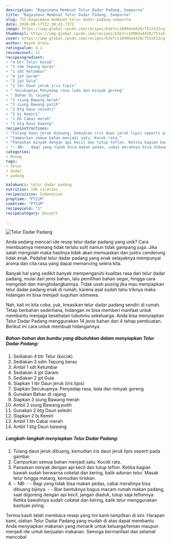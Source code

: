 ```yaml
---
description: "Bagaimana Membuat Telur Dadar Padang, Sempurna"
title: "Bagaimana Membuat Telur Dadar Padang, Sempurna"
slug: 755-bagaimana-membuat-telur-dadar-padang-sempurna
date: 2020-09-17T22:30:43.737Z
image: https://img-global.cpcdn.com/recipes/b3e7cc1090da4420/751x532cq70/telur-dadar-padang-foto-resep-utama.jpg
thumbnail: https://img-global.cpcdn.com/recipes/b3e7cc1090da4420/751x532cq70/telur-dadar-padang-foto-resep-utama.jpg
cover: https://img-global.cpcdn.com/recipes/b3e7cc1090da4420/751x532cq70/telur-dadar-padang-foto-resep-utama.jpg
author: Wayne Gross
ratingvalue: 4.1
reviewcount: 11
recipeingredient:
- "4 btr Telur kocok"
- "3 sdm Tepung beras"
- "1 sdt Ketumbar"
- "4 jpt Garam"
- "2 jpt Gula"
- "1 lbr Daun jeruk iris tipis"
- " Secukupnya Penyedap rasa lada dan minyak goreng"
- " Bahan di rajang"
- "3 siung Bawang merah"
- "2 siung Bawang putih"
- "2 btg Daun seledri"
- "2 bj Kemiri"
- "1 bh Cabai merah"
- "1 btg Daun bawang"
recipeinstructions:
- "Tulang daun jeruk dibuang, kemudian iris daun jeruk tipis seperti pada gambar."
- "Campurkan semua bahan menjadi satu. Kocok rata."
- "Panaskan minyak dengan api kecil dan tutup teflon. Ketika bagian bawah sudah berwarna cokelat dan kering, balik adonan telur. Masak telur hingga matang, kemudian tiriskan."
- "💡 NB: - Bagi yang tidak bisa makan pedas, cabai merahnya bisa dibuang bijinya. - Biar bentuknya bagus macam rumah makan padang, saat digoreng dengan api kecil, jangan diaduk, tutup saja teflonnya. Ketika bawahnya sudah cokelat dan kering, balik telur menggunakan bantuan piring."
categories:
- Resep
tags:
- telur
- dadar
- padang

katakunci: telur dadar padang 
nutrition: 196 calories
recipecuisine: Indonesian
preptime: "PT21M"
cooktime: "PT52M"
recipeyield: "1"
recipecategory: Dessert

---
```



![Telur Dadar Padang](https://img-global.cpcdn.com/recipes/b3e7cc1090da4420/751x532cq70/telur-dadar-padang-foto-resep-utama.jpg)

Anda sedang mencari ide resep telur dadar padang yang unik? Cara membuatnya memang tidak terlalu sulit namun tidak gampang juga. Jika salah mengolah maka hasilnya tidak akan memuaskan dan justru cenderung tidak enak. Padahal telur dadar padang yang enak selayaknya mempunyai aroma dan cita rasa yang dapat memancing selera kita.

Banyak hal yang sedikit banyak mempengaruhi kualitas rasa dari telur dadar padang, mulai dari jenis bahan, lalu pemilihan bahan segar, hingga cara mengolah dan menghidangkannya. Tidak usah pusing jika mau menyiapkan telur dadar padang enak di rumah, karena asal sudah tahu triknya maka hidangan ini bisa menjadi suguhan istimewa.




Nah, kali ini kita coba, yuk, kreasikan telur dadar padang sendiri di rumah. Tetap berbahan sederhana, hidangan ini bisa memberi manfaat untuk membantu menjaga kesehatan tubuhmu sekeluarga. Anda bisa menyiapkan Telur Dadar Padang menggunakan 14 jenis bahan dan 4 tahap pembuatan. Berikut ini cara untuk membuat hidangannya.

<!--inarticleads1-->

##### Bahan-bahan dan bumbu yang dibutuhkan dalam menyiapkan Telur Dadar Padang:

1. Sediakan 4 btr Telur (kocok)
1. Sediakan 3 sdm Tepung beras
1. Ambil 1 sdt Ketumbar
1. Sediakan 4 jpt Garam
1. Sediakan 2 jpt Gula
1. Siapkan 1 lbr Daun jeruk (iris tipis)
1. Siapkan  Secukupnya: Penyedap rasa, lada dan minyak goreng
1. Gunakan  Bahan di rajang:
1. Siapkan 3 siung Bawang merah
1. Ambil 2 siung Bawang putih
1. Gunakan 2 btg Daun seledri
1. Siapkan 2 bj Kemiri
1. Ambil 1 bh Cabai merah
1. Ambil 1 btg Daun bawang




<!--inarticleads2-->

##### Langkah-langkah menyiapkan Telur Dadar Padang:

1. Tulang daun jeruk dibuang, kemudian iris daun jeruk tipis seperti pada gambar.
1. Campurkan semua bahan menjadi satu. Kocok rata.
1. Panaskan minyak dengan api kecil dan tutup teflon. Ketika bagian bawah sudah berwarna cokelat dan kering, balik adonan telur. Masak telur hingga matang, kemudian tiriskan.
1. 💡 NB: - - Bagi yang tidak bisa makan pedas, cabai merahnya bisa dibuang bijinya. - - Biar bentuknya bagus macam rumah makan padang, saat digoreng dengan api kecil, jangan diaduk, tutup saja teflonnya. Ketika bawahnya sudah cokelat dan kering, balik telur menggunakan bantuan piring.




Terima kasih telah membaca resep yang tim kami tampilkan di sini. Harapan kami, olahan Telur Dadar Padang yang mudah di atas dapat membantu Anda menyiapkan makanan yang menarik untuk keluarga/teman maupun menjadi ide untuk berjualan makanan. Semoga bermanfaat dan selamat mencoba!
